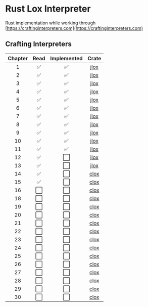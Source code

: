 # Rust Lox Interpreter

Rust implementation while working through [https://craftinginterpreters.com](https://craftinginterpreters.com)

## Crafting Interpreters

| Chapter | Read | Implemented | Crate |
| :---: | :---: | :---: | :---: |
| 1 | ✅ | ✅ | [jlox](./j/) |
| 2 | ✅ | ✅ | [jlox](./j/) |
| 3 | ✅ | ✅ | [jlox](./j/) |
| 4 | ✅ | ✅ | [jlox](./j/) |
| 5 | ✅ | ✅ | [jlox](./j/) |
| 6 | ✅ | ✅ | [jlox](./j/) |
| 7 | ✅ | ✅ | [jlox](./j/) |
| 8 | ✅ | ✅ | [jlox](./j/) |
| 9 | ✅ | ✅ | [jlox](./j/) |
| 10 | ✅ | ✅ | [jlox](./j/) |
| 11 | ✅ | ✅ | [jlox](./j/) |
| 12 | ✅ | ⬜️ | [jlox](./j/) |
| 13 | ✅ | ⬜️ | [jlox](./j/) |
| 14 | ✅ | ⬜️ | [clox](./c/) |
| 15 | ✅ | ⬜️ | [clox](./c/) |
| 16 | ⬜️ | ⬜️ | [clox](./c/) |
| 18 | ⬜️ | ⬜️ | [clox](./c/) |
| 19 | ⬜️ | ⬜️ | [clox](./c/) |
| 20 | ⬜️ | ⬜️ | [clox](./c/) |
| 21 | ⬜️ | ⬜️ | [clox](./c/) |
| 22 | ⬜️ | ⬜️ | [clox](./c/) |
| 23 | ⬜️ | ⬜️ | [clox](./c/) |
| 24 | ⬜️ | ⬜️ | [clox](./c/) |
| 25 | ⬜️ | ⬜️ | [clox](./c/) |
| 26 | ⬜️ | ⬜️ | [clox](./c/) |
| 27 | ⬜️ | ⬜️ | [clox](./c/) |
| 28 | ⬜️ | ⬜️ | [clox](./c/) |
| 29 | ⬜️ | ⬜️ | [clox](./c/) |
| 30 | ⬜️ | ⬜️ | [clox](./c/) |
